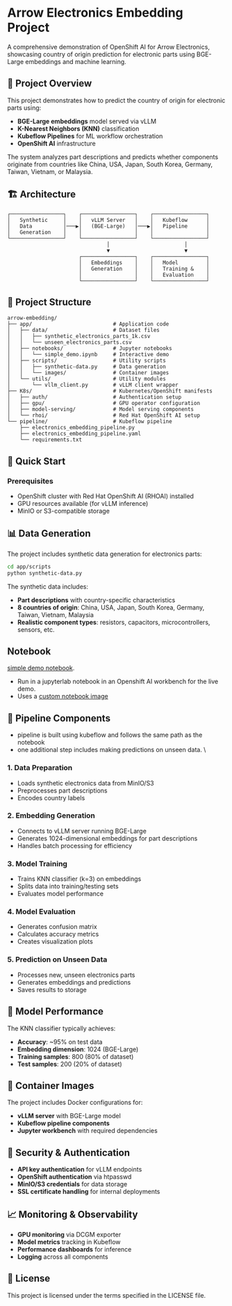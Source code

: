 # Arrow Electronics Embedding Project

A comprehensive demonstration of OpenShift AI for Arrow Electronics, showcasing country of origin prediction for electronic parts using BGE-Large embeddings and machine learning.

## 🎯 Project Overview

This project demonstrates how to predict the country of origin for electronic parts using:
- **BGE-Large embeddings** model served via vLLM
- **K-Nearest Neighbors (KNN)** classification
- **Kubeflow Pipelines** for ML workflow orchestration
- **OpenShift AI** infrastructure

The system analyzes part descriptions and predicts whether components originate from countries like China, USA, Japan, South Korea, Germany, Taiwan, Vietnam, or Malaysia.

## 🏗️ Architecture

```
┌─────────────────┐    ┌─────────────────┐    ┌─────────────────┐
│   Synthetic     │    │   vLLM Server   │    │   Kubeflow      │
│   Data          │───▶│   (BGE-Large)   │───▶│   Pipeline      │
│   Generation    │    │                 │    │                 │
└─────────────────┘    └─────────────────┘    └─────────────────┘
                                │                        │
                                ▼                        ▼
                       ┌─────────────────┐    ┌─────────────────┐
                       │   Embeddings    │    │   Model         │
                       │   Generation    │    │   Training &    │
                       │                 │    │   Evaluation    │
                       └─────────────────┘    └─────────────────┘
```

## 📁 Project Structure

```
arrow-embedding/
├── app/                          # Application code
│   ├── data/                     # Dataset files
│   │   ├── synthetic_electronics_parts_1k.csv
│   │   └── unseen_electronics_parts.csv
│   ├── notebooks/                # Jupyter notebooks
│   │   └── simple_demo.ipynb     # Interactive demo
│   ├── scripts/                  # Utility scripts
│   │   ├── synthetic-data.py     # Data generation
│   │   └── images/               # Container images
│   └── utils/                    # Utility modules
│       └── vllm_client.py        # vLLM client wrapper
├── K8s/                          # Kubernetes/OpenShift manifests
│   ├── auth/                     # Authentication setup
│   ├── gpu/                      # GPU operator configuration
│   ├── model-serving/            # Model serving components
│   └── rhoi/                     # Red Hat OpenShift AI setup
└── pipeline/                     # Kubeflow pipeline
    ├── electronics_embedding_pipeline.py
    ├── electronics_embedding_pipeline.yaml
    └── requirements.txt
```

## 🚀 Quick Start

### Prerequisites

- OpenShift cluster with Red Hat OpenShift AI (RHOAI) installed
- GPU resources available (for vLLM inference)
- MinIO or S3-compatible storage

## 📊 Data Generation

The project includes synthetic data generation for electronics parts:

```bash
cd app/scripts
python synthetic-data.py
```

The synthetic data includes:
- **Part descriptions** with country-specific characteristics
- **8 countries of origin**: China, USA, Japan, South Korea, Germany, Taiwan, Vietnam, Malaysia
- **Realistic component types**: resistors, capacitors, microcontrollers, sensors, etc.

## Notebook
[simple demo notebook](app/notebooks/simple_demo.ipynb).
- Run in a jupyterlab notebook in an Openshift AI workbench for the live demo. 
- Uses a [custom notebook image](app/scripts/images)


## 🔧 Pipeline Components
- pipeline is built using kubeflow and follows the same path as the notebook
- one additional step includes making predictions on unseen data. \

### 1. Data Preparation
- Loads synthetic electronics data from MinIO/S3
- Preprocesses part descriptions
- Encodes country labels

### 2. Embedding Generation
- Connects to vLLM server running BGE-Large
- Generates 1024-dimensional embeddings for part descriptions
- Handles batch processing for efficiency

### 3. Model Training
- Trains KNN classifier (k=3) on embeddings
- Splits data into training/testing sets
- Evaluates model performance

### 4. Model Evaluation
- Generates confusion matrix
- Calculates accuracy metrics
- Creates visualization plots

### 5. Prediction on Unseen Data
- Processes new, unseen electronics parts
- Generates embeddings and predictions
- Saves results to storage

## 🎯 Model Performance
The KNN classifier typically achieves:
- **Accuracy**: ~95% on test data
- **Embedding dimension**: 1024 (BGE-Large)
- **Training samples**: 800 (80% of dataset)
- **Test samples**: 200 (20% of dataset)

## 🐳 Container Images

The project includes Docker configurations for:
- **vLLM server** with BGE-Large model
- **Kubeflow pipeline components**
- **Jupyter workbench** with required dependencies

## 🔐 Security & Authentication

- **API key authentication** for vLLM endpoints
- **OpenShift authentication** via htpasswd
- **MinIO/S3 credentials** for data storage
- **SSL certificate handling** for internal deployments

## 📈 Monitoring & Observability

- **GPU monitoring** via DCGM exporter
- **Model metrics** tracking in Kubeflow
- **Performance dashboards** for inference
- **Logging** across all components

## 📄 License

This project is licensed under the terms specified in the LICENSE file.
